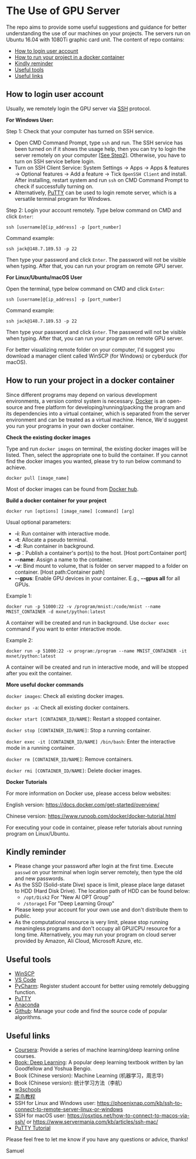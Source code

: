 # The Use of GPU Server
The repo aims to provide some useful suggestions and guidance for better understanding the use of our machines on your projects. The servers run on Ubuntu 16.04 with 1080Ti graphic card unit. The content of repo contains:
- [How to login user account](#topic1)
- [How to run your project in a docker container](#topic2)
- [Kindly reminder](#topic3)
- [Useful tools](#topic4)
- [Useful links](#topic5)

## <span id="topic1">How to login user account</span>
Usually, we remotely login the GPU server via [SSH](https://www.ssh.com/ssh/) protocol.

**For Windows User:** 

Step 1: Check that your computer has turned on SSH service. 

- Open CMD Command Prompt, type `ssh` and run. The SSH service has been turned on if it shows the usage help, then you can try to login the server remotely on your computer [[See Step2]](#Step2). Otherwise, you have to turn on SSH service before login.
- Turn on SSH Client Service: System Settings -> Apps -> Apps & features -> Optional features -> Add a feature -> Tick `OpenSSH Client` and install. After installing, restart system and run `ssh` on CMD Command Prompt to check if successfully turning on.
- Alternatively, [PuTTY](https://www.ssh.com/ssh/putty/) can be used to login remote server, which is a versatile terminal program for Windows.

<span id="Step2">Step 2:</span> Login your account remotely. Type below command on CMD and click `Enter`:
```
ssh [username]@[ip_address] -p [port_number]
```
Command example:
```
ssh jack@148.7.189.53 -p 22 
```
Then type your password and click `Enter`. The password will not be visible when typing. After that, you can run your program on remote GPU server.

**For Linux/Ubuntu/macOS User**

Open the terminal, type below command on CMD and click `Enter`:
```
ssh [username]@[ip_address] -p [port_number]
```
Command example:
```
ssh jack@148.7.189.53 -p 22 
```
Then type your password and click `Enter`. The password will not be visible when typing. After that, you can run your program on remote GPU server.

For better visualizing remote folder on your computer, I'd suggest you download a manager client called WinSCP (for Windows) or cyberduck (for macOS).


## <span id="topic2">How to run your project in a docker container</span>
Since different programs may depend on various development environments, a version control system is necessary. [Docker](https://www.docker.com/) is an open-source and free platform for developing/running/packing the program and its dependencies into a virtual container, which is separated from the server environment and can be treated as a virtual machine. Hence, We'd suggest you run your programs in your own docker container.

**Check the existing docker images**

Type and run `docker images` on terminal, the existing docker images will be listed. Then, select the appropriate one to build the container. If you cannot find the docker images you wanted, please try to run below command to achieve.
```
docker pull [image_name]
``` 
Most of docker images can be found from [Docker hub](https://hub.docker.com/).

**Build a docker container for your project**

```
docker run [options] [image_name] [command] [arg]
```

Usual optional parameters:
- **-i**: Run container with interactive mode.
- **-t**: Allocate a pseudo terminal.
- **-d**: Run container in background.
- **-p**：Publish a container's port(s) to the host. [Host port:Container port]
- **--name**:  Assign a name to the container.
- **-v**: Bind mount to volume, that is folder on server mapped to a folder on container. [Host path:Container path]
- **--gpus**: Enable GPU devices in your container. E.g., **--gpus all** for all GPUs.

Example 1:
```
docker run -p 51000:22 -v /program/mnist:/code/mnist --name MNIST_CONTAINER -d mxnet/python:latest
```
A container will be created and run in background. Use `docker exec` command if you want to enter interactive mode.

Example 2:
```
docker run -p 51000:22 -v program:/program --name MNIST_CONTAINER -it mxnet/python:latest
```
A container will be created and run in interactive mode, and will be stopped after you exit the container.

**More useful docker commands**

`docker images`: Check all existing docker images.

`docker ps -a`: Check all existing docker containers.

`docker start [CONTAINER_ID/NAME]`: Restart a stopped container.

`docker stop [CONTAINER_ID/NAME]`: Stop a running container.

`docker exec -it [CONTAINER_ID/NAME] /bin/bash`: Enter the interactive mode in a running container.

`docker rm [CONTAINER_ID/NAME]`: Remove containers.

`docker rmi [CONTAINER_ID/NAME]`: Delete docker images.

**Docker Tutorials**

For more information on Docker use, please access below websites:

English version: <https://docs.docker.com/get-started/overview/>

Chinese version: <https://www.runoob.com/docker/docker-tutorial.html>

For executing your code in container, please refer tutorials about running program on Linux/Ubuntu.

## <span id="topic3">Kindly reminder</span>
- Please change your password after login at the first time. Execute `passwd` on your terminal when login server remotely, then type the old and new passwords.
- As the SSD (Solid-state Dive) space is limit, please place large dataset to HDD (Hard Disk Drive). The location path of HDD can be found below:
    - `/opt/Disk2` For "New AI OPT Group"
    - `/storage1` For "Deep Learning Group"
- Please keep your account for your own use and don't distribute them to public.
- As the computational resource is very limit, please stop running meaningless programs and don't occupy all GPU/CPU resource for a long time. Alternatively, you may run your program on cloud server provided by Amazon, Ali Cloud, Microsoft Azure, etc.

## <span id="topic4">Useful tools</span>
- [WinSCP](https://winscp.net/eng/download.php)
- [VS Code](https://code.visualstudio.com/)
- [PyCharm](https://www.jetbrains.com/pycharm/): Register student account for better using remotely debugging function.
- [PuTTY](https://www.ssh.com/ssh/putty/)
- [Anaconda](https://www.anaconda.com/)
- [Github](https://github.com/): Manage your code and find the source code of popular algorithms.

## <span id="topic5">Useful links</span>

- [Coursera](https://www.coursera.org/learn/machine-learning): Provide a series of machine learning/deep learning online courses. 
- [Book: Deep Learning](https://www.deeplearningbook.org/): A popular deep learning textbook written by Ian Goodfellow and Yoshua Bengio.
- Book (Chinese version): Machine Learning (机器学习，周志华)
- Book (Chinese version): 统计学习方法（李航）
- [w3schools](https://www.w3schools.com/default.asp)
- [菜鸟教程](https://www.runoob.com/)
- SSH for Linux and Windows user: <https://phoenixnap.com/kb/ssh-to-connect-to-remote-server-linux-or-windows>
- SSH for macOS user: <https://osxtips.net/how-to-connect-to-macos-via-ssh/> or <https://www.servermania.com/kb/articles/ssh-mac/>
- [PuTTY Tutorial](https://www.siteground.com/tutorials/ssh/putty/)


Please feel free to let me know if you have any questions or advice, thanks!

Samuel
